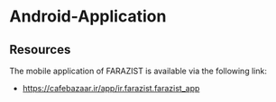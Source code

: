 # Android-Application
## Resources
The mobile application of FARAZIST is available via the following link:
* https://cafebazaar.ir/app/ir.farazist.farazist_app
